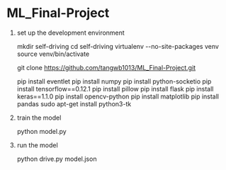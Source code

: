 # ML_Final-Project
1. set up the development environment

   mkdir self-driving
   cd self-driving
   virtualenv --no-site-packages venv
   source venv/bin/activate

   git clone https://github.com/tangwb1013/ML_Final-Project.git

   pip install eventlet
   pip install numpy
   pip install python-socketio
   pip install tensorflow==0.12.1
   pip install pillow
   pip install flask
   pip install keras==1.1.0
   pip install opencv-python
   pip install matplotlib
   pip install pandas
   sudo apt-get install python3-tk

2. train the model

   python model.py

3. run the model

   python drive.py model.json
